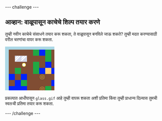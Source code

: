 --- challenge ---

## आव्हान: वाळूपासून काचेचे शिल्प तयार करणे

तुम्ही नवीन काचेचे संसाधने तयार करू शकता, ते वाळूपासून बनविले जाऊ शकते? तुम्ही मदत करण्यासाठी वरील चरणांचा वापर करू शकता.

![screenshot](images/craft-glass.png)

प्रकल्पात आधीपासून `glass.gif` आहे तुम्ही वापरू शकता अशी प्रतिमा किंवा तुम्ही प्राधान्य दिल्यास तुमची स्वतःची प्रतिमा तयार करू शकता.

--- /challenge ---
